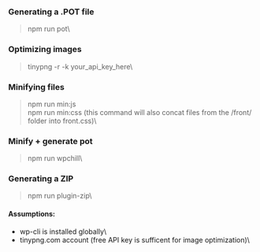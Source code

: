### Generating a .POT file
> npm run pot\

### Optimizing images
> tinypng -r -k your_api_key_here\
 
### Minifying files
> npm run min:js\
> npm run min:css (this command will also concat files from the /front/ folder into front.css)\

### Minify + generate pot
> npm run wpchill\


### Generating a ZIP
> npm run plugin-zip\


#### Assumptions:
- wp-cli is installed globally\
- tinypng.com account (free API key is sufficent for image optimization)\

